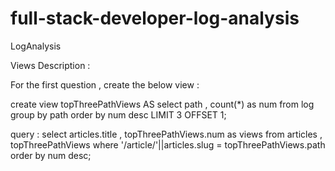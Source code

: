 # full-stack-developer-log-analysis
LogAnalysis


Views Description : 

For the first question , create the below view : 

create view topThreePathViews AS select path , count(*) as num from log group by path order by num desc LIMIT 3 OFFSET 1;

query : 
select articles.title , topThreePathViews.num as views from articles , topThreePathViews where '/article/'||articles.slug = topThreePathViews.path order by num desc;

